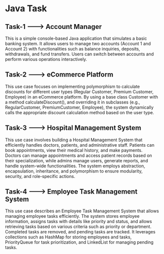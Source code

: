 # Java Task

## Task-1 ---> Account Manager
This is a simple console-based Java application that simulates a basic banking system. It allows users to manage two accounts (Account 1 and Account 2) with functionalities such as balance inquiries, deposits, withdrawals, and fund transfers. Users can switch between accounts and perform various operations interactively.

## Task-2 ---> eCommerce Platform
This use case focuses on implementing polymorphism to calculate discounts for different user types (Regular Customer, Premium Customer, Employee) in an eCommerce platform. By using a base class Customer with a method calculateDiscount(), and overriding it in subclasses (e.g., RegularCustomer, PremiumCustomer, Employee), the system dynamically calls the appropriate discount calculation method based on the user type.

## Task-3 ---> Hospital Management System
This use case involves building a Hospital Management System that efficiently handles doctors, patients, and administrative staff. Patients can book appointments, view their medical history, and make payments. Doctors can manage appointments and access patient records based on their specialization, while admins manage users, generate reports, and handle system-wide functionalities. The system employs abstraction, encapsulation, inheritance, and polymorphism to ensure modularity, security, and role-specific actions.

## Task-4 ---> Employee Task Management System
This use case describes an Employee Task Management System that allows managing employee tasks efficiently. The system stores employee information, assigns tasks with details like priority and status, and allows retrieving tasks based on various criteria such as priority or department. Completed tasks are removed, and pending tasks are tracked. It leverages collections such as HashMap for storing employees and tasks, PriorityQueue for task prioritization, and LinkedList for managing pending tasks.
 
